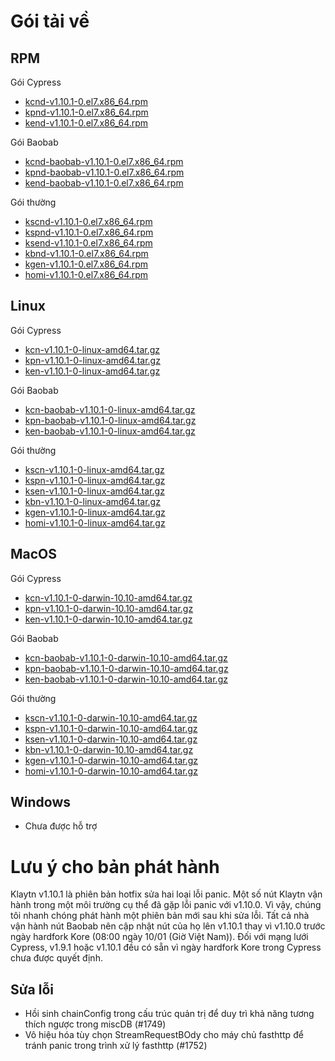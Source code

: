 # Gói tải về <a id="package-downloads"></a>

## RPM <a id="rpm"></a>

Gói Cypress
- [kcnd-v1.10.1-0.el7.x86_64.rpm](https://packages.klaytn.net/klaytn/v1.10.1/kcnd-v1.10.1-0.el7.x86_64.rpm)
- [kpnd-v1.10.1-0.el7.x86_64.rpm](https://packages.klaytn.net/klaytn/v1.10.1/kpnd-v1.10.1-0.el7.x86_64.rpm)
- [kend-v1.10.1-0.el7.x86_64.rpm](https://packages.klaytn.net/klaytn/v1.10.1/kend-v1.10.1-0.el7.x86_64.rpm)

Gói Baobab
- [kcnd-baobab-v1.10.1-0.el7.x86_64.rpm](https://packages.klaytn.net/klaytn/v1.10.1/kcnd-baobab-v1.10.1-0.el7.x86_64.rpm)
- [kpnd-baobab-v1.10.1-0.el7.x86_64.rpm](https://packages.klaytn.net/klaytn/v1.10.1/kpnd-baobab-v1.10.1-0.el7.x86_64.rpm)
- [kend-baobab-v1.10.1-0.el7.x86_64.rpm](https://packages.klaytn.net/klaytn/v1.10.1/kend-baobab-v1.10.1-0.el7.x86_64.rpm)

Gói thường
- [kscnd-v1.10.1-0.el7.x86_64.rpm](https://packages.klaytn.net/klaytn/v1.10.1/kscnd-v1.10.1-0.el7.x86_64.rpm)
- [kspnd-v1.10.1-0.el7.x86_64.rpm](https://packages.klaytn.net/klaytn/v1.10.1/kspnd-v1.10.1-0.el7.x86_64.rpm)
- [ksend-v1.10.1-0.el7.x86_64.rpm](https://packages.klaytn.net/klaytn/v1.10.1/ksend-v1.10.1-0.el7.x86_64.rpm)
- [kbnd-v1.10.1-0.el7.x86_64.rpm](https://packages.klaytn.net/klaytn/v1.10.1/kbnd-v1.10.1-0.el7.x86_64.rpm)
- [kgen-v1.10.1-0.el7.x86_64.rpm](https://packages.klaytn.net/klaytn/v1.10.1/kgen-v1.10.1-0.el7.x86_64.rpm)
- [homi-v1.10.1-0.el7.x86_64.rpm](https://packages.klaytn.net/klaytn/v1.10.1/homi-v1.10.1-0.el7.x86_64.rpm)

## Linux <a id="linux"></a>

Gói Cypress
- [kcn-v1.10.1-0-linux-amd64.tar.gz](https://packages.klaytn.net/klaytn/v1.10.1/kcn-v1.10.1-0-linux-amd64.tar.gz)
- [kpn-v1.10.1-0-linux-amd64.tar.gz](https://packages.klaytn.net/klaytn/v1.10.1/kpn-v1.10.1-0-linux-amd64.tar.gz)
- [ken-v1.10.1-0-linux-amd64.tar.gz](https://packages.klaytn.net/klaytn/v1.10.1/ken-v1.10.1-0-linux-amd64.tar.gz)

Gói Baobab
- [kcn-baobab-v1.10.1-0-linux-amd64.tar.gz](https://packages.klaytn.net/klaytn/v1.10.1/kcn-baobab-v1.10.1-0-linux-amd64.tar.gz)
- [kpn-baobab-v1.10.1-0-linux-amd64.tar.gz](https://packages.klaytn.net/klaytn/v1.10.1/kpn-baobab-v1.10.1-0-linux-amd64.tar.gz)
- [ken-baobab-v1.10.1-0-linux-amd64.tar.gz](https://packages.klaytn.net/klaytn/v1.10.1/ken-baobab-v1.10.1-0-linux-amd64.tar.gz)

Gói thường
- [kscn-v1.10.1-0-linux-amd64.tar.gz](https://packages.klaytn.net/klaytn/v1.10.1/kscn-v1.10.1-0-linux-amd64.tar.gz)
- [kspn-v1.10.1-0-linux-amd64.tar.gz](https://packages.klaytn.net/klaytn/v1.10.1/kspn-v1.10.1-0-linux-amd64.tar.gz)
- [ksen-v1.10.1-0-linux-amd64.tar.gz](https://packages.klaytn.net/klaytn/v1.10.1/ksen-v1.10.1-0-linux-amd64.tar.gz)
- [kbn-v1.10.1-0-linux-amd64.tar.gz](https://packages.klaytn.net/klaytn/v1.10.1/kbn-v1.10.1-0-linux-amd64.tar.gz)
- [kgen-v1.10.1-0-linux-amd64.tar.gz](https://packages.klaytn.net/klaytn/v1.10.1/kgen-v1.10.1-0-linux-amd64.tar.gz)
- [homi-v1.10.1-0-linux-amd64.tar.gz](https://packages.klaytn.net/klaytn/v1.10.1/homi-v1.10.1-0-linux-amd64.tar.gz)

## MacOS <a id="macos"></a>

Gói Cypress
- [kcn-v1.10.1-0-darwin-10.10-amd64.tar.gz](https://packages.klaytn.net/klaytn/v1.10.1/kcn-v1.10.1-0-darwin-10.10-amd64.tar.gz)
- [kpn-v1.10.1-0-darwin-10.10-amd64.tar.gz](https://packages.klaytn.net/klaytn/v1.10.1/kpn-v1.10.1-0-darwin-10.10-amd64.tar.gz)
- [ken-v1.10.1-0-darwin-10.10-amd64.tar.gz](https://packages.klaytn.net/klaytn/v1.10.1/ken-v1.10.1-0-darwin-10.10-amd64.tar.gz)

Gói Baobab
- [kcn-baobab-v1.10.1-0-darwin-10.10-amd64.tar.gz](https://packages.klaytn.net/klaytn/v1.10.1/kcn-baobab-v1.10.1-0-darwin-10.10-amd64.tar.gz)
- [kpn-baobab-v1.10.1-0-darwin-10.10-amd64.tar.gz](https://packages.klaytn.net/klaytn/v1.10.1/kpn-baobab-v1.10.1-0-darwin-10.10-amd64.tar.gz)
- [ken-baobab-v1.10.1-0-darwin-10.10-amd64.tar.gz](https://packages.klaytn.net/klaytn/v1.10.1/ken-baobab-v1.10.1-0-darwin-10.10-amd64.tar.gz)

Gói thường
- [kscn-v1.10.1-0-darwin-10.10-amd64.tar.gz](https://packages.klaytn.net/klaytn/v1.10.1/kscn-v1.10.1-0-darwin-10.10-amd64.tar.gz)
- [kspn-v1.10.1-0-darwin-10.10-amd64.tar.gz](https://packages.klaytn.net/klaytn/v1.10.1/kspn-v1.10.1-0-darwin-10.10-amd64.tar.gz)
- [ksen-v1.10.1-0-darwin-10.10-amd64.tar.gz](https://packages.klaytn.net/klaytn/v1.10.1/ksen-v1.10.1-0-darwin-10.10-amd64.tar.gz)
- [kbn-v1.10.1-0-darwin-10.10-amd64.tar.gz](https://packages.klaytn.net/klaytn/v1.10.1/kbn-v1.10.1-0-darwin-10.10-amd64.tar.gz)
- [kgen-v1.10.1-0-darwin-10.10-amd64.tar.gz](https://packages.klaytn.net/klaytn/v1.10.1/kgen-v1.10.1-0-darwin-10.10-amd64.tar.gz)
- [homi-v1.10.1-0-darwin-10.10-amd64.tar.gz](https://packages.klaytn.net/klaytn/v1.10.1/homi-v1.10.1-0-darwin-10.10-amd64.tar.gz)

## Windows <a id="windows"></a>

- Chưa được hỗ trợ


# Lưu ý cho bản phát hành <a id="release-notes"></a>

Klaytn v1.10.1 là phiên bản hotfix sửa hai loại lỗi panic. Một số nút Klaytn vận hành trong một môi trường cụ thể đã gặp lỗi panic với v1.10.0. Vì vậy, chúng tôi nhanh chóng phát hành một phiên bản mới sau khi sửa lỗi. Tất cả nhà vận hành nút Baobab nên cập nhật nút của họ lên v1.10.1 thay vì v1.10.0 trước ngày hardfork Kore (08:00 ngày 10/01 (Giờ Việt Nam)). Đối với mạng lưới Cypress, v1.9.1 hoặc v1.10.1 đều có sẵn vì ngày hardfork Kore trong Cypress chưa được quyết định.

## Sửa lỗi
- Hồi sinh chainConfig trong cấu trúc quản trị để duy trì khả năng tương thích ngược trong miscDB (#1749)
- Vô hiệu hóa tùy chọn StreamRequestBOdy cho máy chủ fasthttp để tránh panic trong trình xử lý fasthttp (#1752)